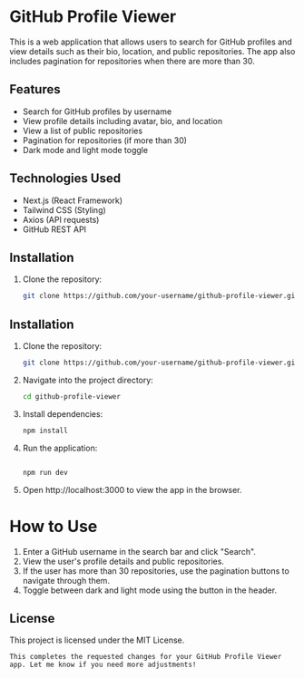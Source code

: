 # GitHub Profile Viewer

This is a web application that allows users to search for GitHub profiles and view details such as their bio, location, and public repositories. The app also includes pagination for repositories when there are more than 30.

## Features

- Search for GitHub profiles by username
- View profile details including avatar, bio, and location
- View a list of public repositories
- Pagination for repositories (if more than 30)
- Dark mode and light mode toggle

## Technologies Used

- Next.js (React Framework)
- Tailwind CSS (Styling)
- Axios (API requests)
- GitHub REST API

## Installation

1. Clone the repository:

   ```bash
   git clone https://github.com/your-username/github-profile-viewer.git

## Installation

1. Clone the repository:

   ```bash
   git clone https://github.com/your-username/github-profile-viewer.git

2. Navigate into the project directory:

   ```bash
   cd github-profile-viewer

3. Install dependencies:

   ```bash
   npm install

4. Run the application:

   ```bash

   npm run dev

5. Open http://localhost:3000 to view the app in the browser.

# How to Use

1. Enter a GitHub username in the search bar and click "Search".
2. View the user's profile details and public repositories.
3. If the user has more than 30 repositories, use the pagination buttons to navigate through them.
4. Toggle between dark and light mode using the button in the header.

## License
This project is licensed under the MIT License.

   ```vbnet
   This completes the requested changes for your GitHub Profile Viewer app. Let me know if you need more adjustments!

